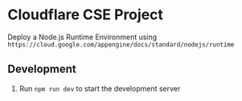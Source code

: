 # Cloudflare CSE Project

Deploy a Node.js Runtime Environment using `https://cloud.google.com/appengine/docs/standard/nodejs/runtime`

## Development

1. Run `npm run dev` to start the development server
